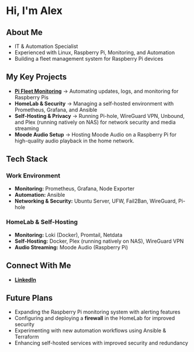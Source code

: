 # Hi, I'm Alex 

##  About Me
- IT & Automation Specialist
- Experienced with Linux, Raspberry Pi, Monitoring, and Automation
- Building a fleet management system for Raspberry Pi devices

##  My Key Projects
- **[Pi Fleet Monitoring](https://github.com/gorman-ap/rpi-fleet-management)** → Automating updates, logs, and monitoring for Raspberry Pis
- **HomeLab & Security** → Managing a self-hosted environment with Prometheus, Grafana, and Ansible
- **Self-Hosting & Privacy** → Running Pi-hole, WireGuard VPN, Unbound, and Plex (running natively on NAS) for network security and media streaming
- **Moode Audio Setup** → Hosting Moode Audio on a Raspberry Pi for high-quality audio playback in the home network.

##  Tech Stack

### **Work Environment**
- **Monitoring:** Prometheus, Grafana, Node Exporter
- **Automation:** Ansible
- **Networking & Security:** Ubuntu Server, UFW, Fail2Ban, WireGuard, Pi-hole

### **HomeLab & Self-Hosting**
- **Monitoring:** Loki (Docker), Promtail, Netdata
- **Self-Hosting:** Docker, Plex (running natively on NAS), WireGuard VPN
- **Audio Streaming:** Moode Audio (Raspberry Pi)

##  **Connect With Me**
- **[LinkedIn](https://www.linkedin.com/in/alex-gorman-86653a301/)**

##  Future Plans
- Expanding the Raspberry Pi monitoring system with alerting features
- Configuring and deploying a **firewall** in the HomeLab for improved security
- Experimenting with new automation workflows using Ansible & Terraform
- Enhancing self-hosted services with improved security and redundancy

